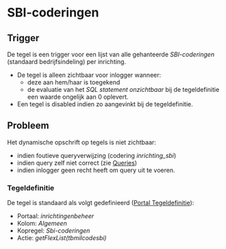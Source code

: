 # SBI-coderingen

## Trigger

De tegel is een trigger voor een lijst van alle gehanteerde *SBI-coderingen* (standaard bedrijfsindeling) per inrichting.

- De tegel is alleen zichtbaar voor inlogger wanneer:
  - deze aan hem/haar is toegekend
  - de evaluatie van het *SQL statement onzichtbaar* bij de tegeldefinitie een waarde ongelijk aan 0 oplevert.
- Een tegel is disabled indien zo aangevinkt bij de tegeldefinitie.

## Probleem

Het dynamische opschrift op tegels is niet zichtbaar:

- indien foutieve queryverwijzing (codering *inrichting_sbi*)
- indien query zelf niet correct (zie [Queries](/docs/instellen_inrichten/queries.md))
- indien inlogger geen recht heeft om query uit te voeren.

### Tegeldefinitie

De tegel is standaard als volgt gedefinieerd ([Portal Tegeldefinitie](/docs/instellen_inrichten/portaldefinitie/portal_tegel.md)):

- Portaal: *inrichtingenbeheer*
- Kolom: *Algemeen*
- Kopregel: *Sbi-coderingen*
- Actie: *getFlexList(tbmilcodesbi)*
